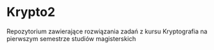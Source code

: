 # Krypto2
Repozytorium zawierające rozwiązania zadań z kursu Kryptografia na pierwszym semestrze studiów magisterskich
